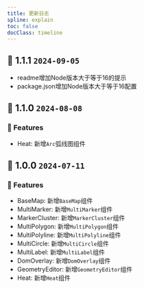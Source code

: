 ```yaml
---
title: 更新日志
spline: explain
toc: false
docClass: timeline
---
```


## 🌈 1.1.1 `2024-09-05`

- readme增加Node版本大于等于16的提示
- package.json增加Node版本大于等于16配置

## 🌈 1.1.0 `2024-08-08`

### 🚀 Features
- Heat: 新增```Arc```弧线图组件

## 🌈 1.0.0 `2024-07-11`

### 🚀 Features

- BaseMap: 新增```BaseMap```组件
- MultiMarker: 新增```MultiMarker```组件
- MarkerCluster: 新增```MarkerCluster```组件
- MultiPolygon: 新增```MultiPolygon```组件
- MultiPolyline: 新增```MultiPolyline```组件  
- MultiCircle: 新增```MultiCircle```组件
- MultiLabel: 新增```MultiLabel```组件
- DomOverlay: 新增```DomOverlay```组件
- GeometryEditor: 新增```GeometryEditor```组件
- Heat: 新增```Heat```组件